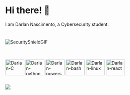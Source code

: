 # Hi there! 🫡
I am Darlan Nascimento, a Cybersecurity student. 
#
![SecurityShieldGIF](https://github.com/zangwclio/zangwclio/assets/104589085/2455a81f-43b9-4fd7-9022-d0cc53bc6820)

##

<div style= "display: inline_block"><br>
<img align="center" alt="Darlan-C" height="50" width="60" src="https://cdn.jsdelivr.net/gh/devicons/devicon@latest/icons/c/c-original.svg" />
<img align="center" alt="Darlan-python" height="50" width="60" src="https://cdn.jsdelivr.net/gh/devicons/devicon@latest/icons/python/python-original.svg" />
<img align="center" alt="Darlan-powershell" height="50" width="60" src="https://cdn.jsdelivr.net/gh/devicons/devicon@latest/icons/powershell/powershell-original.svg" />
<img align="center" alt="Darlan-bash" height="50" width="60" src="https://cdn.jsdelivr.net/gh/devicons/devicon@latest/icons/bash/bash-original.svg" />
<img align="center" alt="Darlan-linux" height="50" width="60" src="https://cdn.jsdelivr.net/gh/devicons/devicon@latest/icons/linux/linux-original.svg" />
<img align="center" alt="Darlan-react" height="50" width="60" src="https://cdn.jsdelivr.net/gh/devicons/devicon@latest/icons/react/react-original.svg" /> 
</div>          

##

<div>
  <a href=https://www.linkedin.com/in/darlan-nascimento-356a40232/><img src=https://img.shields.io/badge/LinkedIn-0077B5?style=for-the-badge&logo=linkedin&logoColor=white>
    </a>
</div>

